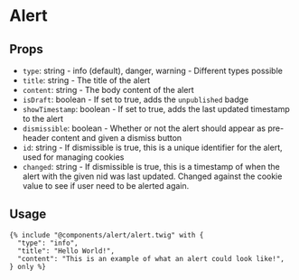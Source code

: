 # Alert

## Props

- `type`: string - info (default), danger, warning - Different types possible
- `title`: string - The title of the alert
- `content`: string - The body content of the alert
- `isDraft`: boolean - If set to true, adds the `unpublished` badge
- `showTimestamp`: boolean - If set to true, adds the last updated timestamp to the alert
- `dismissible`: boolean - Whether or not the alert should appear as pre-header content and given a dismiss button
- `id`: string - If dismissible is true, this is a unique identifier for the alert, used for managing cookies
- `changed`: string - If dismissible is true, this is a timestamp of when the alert with the given nid was last updated. Changed against the cookie value to see if user need to be alerted again.

## Usage

```twig
{% include "@components/alert/alert.twig" with {
  "type": "info",
  "title": "Hello World!",
  "content": "This is an example of what an alert could look like!",
} only %}
```
